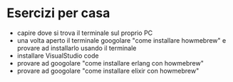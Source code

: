 # Esercizi per casa

- capire dove si trova il terminale sul proprio PC
- una volta aperto il terminale googolare "come installare howmebrew" e provare ad installarlo usando il terminale
- installare VisualStudio code
- provare ad googolare "come installare erlang con howmebrew"
- provare ad googolare "come installare elixir con howmebrew"
